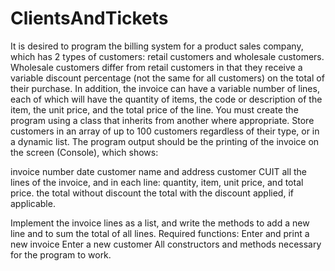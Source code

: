 # ClientsAndTickets

It is desired to program the billing system for a product sales company, which has 2 types of customers: retail customers and wholesale customers. Wholesale customers differ from retail customers in that they receive a variable discount percentage (not the same for all customers) on the total of their purchase. In addition, the invoice can have a variable number of lines, each of which will have the quantity of items, the code or description of the item, the unit price, and the total price of the line.
You must create the program using a class that inherits from another where appropriate.
Store customers in an array of up to 100 customers regardless of their type, or in a dynamic list.
The program output should be the printing of the invoice on the screen (Console), which shows:


invoice number
date
customer name and address
customer CUIT
all the lines of the invoice, and in each line: quantity, item, unit price, and total price.
the total without discount
the total with the discount applied, if applicable.




Implement the invoice lines as a list, and write the methods to add a new line and to sum the total of all lines.
Required functions:
Enter and print a new invoice
Enter a new customer
All constructors and methods necessary for the program to work.
